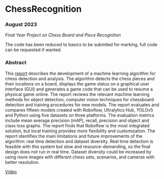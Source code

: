# ChessRecognition
### August 2023

_*Final Year Project on Chess Board and Piece Recognition*_

The code has been reduced to basics to be submited for marking, full code can be requested if wanted.

### Abstract 
This [report](./PROJ324_RIJ.pdf) describes the development of a machine learning algorithm for chess detection and analysis. The algorithm detects the chess pieces and their locations on a board, displays the game status on a graphical user interface (GUI) and generates a game code that can be used to resume a physical game online. The report reviews the relevant machine learning methods for object detection, computer vision techniques for chessboard detection and training procedures for new models. The report evaluates and compares fifteen models created with Roboflow, Ultralytics Hub, YOLOv5 and Python using five datasets on three platforms. The evaluation metrics include mean average precision (mAP), recall, precision and object and class loss graphs. The report finds that Roboflow is the most integrated solution, but local training provides more flexibility and customization. The report identifies the main limitations and future improvements of the algorithm: real time detection and dataset diversity. Real time detection is feasible with this system but slow and resource-demanding, so the final design does not run in real time. Dataset diversity could be increased by using more images with different chess sets, scenarios, and cameras with better resolution.



[Video](https://youtu.be/hQ-6yhSKq2o)
